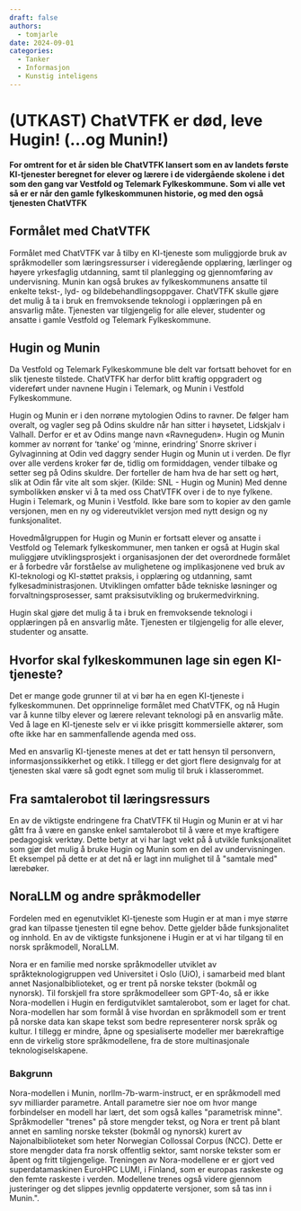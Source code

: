 ```yaml
---
draft: false
authors:
  - tomjarle
date: 2024-09-01
categories:
  - Tanker
  - Informasjon
  - Kunstig inteligens
---
```


# (UTKAST) ChatVTFK er død, leve Hugin! (...og Munin!)

**For omtrent for et år siden ble ChatVTFK lansert som en av landets første KI-tjenester beregnet for elever og lærere i de vidergående skolene i det som den gang var Vestfold og Telemark Fylkeskommune. Som vi alle vet så er er når den gamle fylkeskommunen historie, og med den også tjenesten ChatVTFK**

## Formålet med ChatVTFK

Formålet med ChatVTFK var å tilby en KI-tjeneste som muliggjorde bruk av språkmodeller som læringsressurser i videregående opplæring, lærlinger og høyere yrkesfaglig utdanning, samt til planlegging og gjennomføring av undervisning. Munin kan også brukes av fylkeskommunens ansatte til enkelte tekst-, lyd- og bildebehandlingsoppgaver. ChatVTFK skulle gjøre det mulig å ta i bruk en fremvoksende teknologi i opplæringen på en ansvarlig måte. Tjenesten var tilgjengelig for alle elever, studenter og ansatte i gamle Vestfold og Telemark Fylkeskommune.

## Hugin og Munin
Da Vestfold og Telemark Fylkeskommune ble delt var fortsatt behovet for en slik tjeneste tilstede. ChatVTFK har derfor blitt kraftig oppgradert og videreført under navnene Hugin i Telemark, og Munin i Vestfold Fylkeskommune.

Hugin og Munin er i den norrøne mytologien Odins to ravner. De følger ham overalt, og vagler seg på Odins skuldre når han sitter i høysetet, Lidskjalv i Valhall. Derfor er et av Odins mange navn «Ravneguden». Hugin og Munin kommer av norrønt for ‘tanke’ og ‘minne, erindring’ Snorre skriver i Gylvaginning at Odin ved daggry sender Hugin og Munin ut i verden. De flyr over alle verdens kroker før de, tidlig om formiddagen, vender tilbake og setter seg på Odins skuldre. Der forteller de ham hva de har sett og hørt, slik at Odin får vite alt som skjer. (Kilde: SNL - Hugin og Munin) Med denne symbolikken ønsker vi å ta med oss ChatVTFK over i de to nye fylkene. Hugin i Telemark, og Munin i Vestfold. Ikke bare som to kopier av den gamle versjonen, men en ny og videreutviklet versjon med nytt design og ny funksjonalitet.

Hovedmålgruppen for Hugin og Munin er fortsatt elever og ansatte i Vestfold og Telemark fylkeskommuner, men tanken er også at Hugin skal muliggjøre utviklingsprosjekt i organisasjonen der det overordnede formålet er å forbedre vår forståelse av mulighetene og implikasjonene ved bruk av KI-teknologi og KI-støttet praksis, i opplæring og utdanning, samt fylkesadministrasjonen. Utviklingen omfatter både tekniske løsninger og forvaltningsprosesser, samt praksisutvikling og brukermedvirkning.

Hugin skal gjøre det mulig å ta i bruk en fremvoksende teknologi i opplæringen på en ansvarlig måte. Tjenesten er tilgjengelig for alle elever, studenter og ansatte.

## Hvorfor skal fylkeskommunen lage sin egen KI-tjeneste?
Det er mange gode grunner til at vi bør ha en egen KI-tjeneste i fylkeskommunen. Det opprinnelige formålet med ChatVTFK, og nå Hugin var å kunne tilby elever og lærere relevant teknologi på en ansvarlig måte. Ved å lage en KI-tjeneste selv er vi ikke prisgitt kommersielle aktører, som ofte ikke har en sammenfallende agenda med oss.

Med en ansvarlig KI-tjeneste menes at det er tatt hensyn til personvern, informasjonssikkerhet og etikk. I tillegg er det gjort flere designvalg for at tjenesten skal være så godt egnet som mulig til bruk i klasserommet.

## Fra samtalerobot til læringsressurs
En av de viktigste endringene fra ChatVTFK til Hugin og Munin er at vi har gått fra å være en ganske enkel samtalerobot til å være et mye kraftigere pedagogisk verktøy. Dette betyr at vi har lagt vekt på å utvikle funksjonalitet som gjør det mulig å bruke Hugin og Munin som en del av undervisningen. Et eksempel på dette er at det nå er lagt inn mulighet til å "samtale med" lærebøker.

## NoraLLM og andre språkmodeller
Fordelen med en egenutviklet KI-tjeneste som Hugin er at man i mye større grad kan tilpasse tjenesten til egne behov. Dette gjelder både funksjonalitet og innhold. En av de viktigste funksjonene i Hugin er at vi har tilgang til en norsk språkmodell, NoraLLM.

Nora er en familie med norske språkmodeller utviklet av språkteknologigruppen ved Universitet i Oslo (UiO), i samarbeid med blant annet Nasjonalbiblioteket, og er trent på norske tekster (bokmål og nynorsk). Til forskjell fra store språkmodelleer som GPT-4o, så er ikke Nora-modellen i Hugin en ferdigutviklet samtalerobot, som er laget for chat. Nora-modellen har som formål å vise hvordan en språkmodell som er trent på norske data kan skape tekst som bedre representerer norsk språk og kultur. I tillegg er mindre, åpne og spesialiserte modeller mer bærekraftige enn de virkelig store språkmodellene, fra de store multinasjonale teknologiselskapene.

### Bakgrunn
Nora-modellen i Munin, norllm-7b-warm-instruct, er en språkmodell med syv milliarder parametre. Antall parametre sier noe om hvor mange forbindelser en modell har lært, det som også kalles "parametrisk minne". Språkmodeller "trenes" på store mengder tekst, og Nora er trent på blant annet en samling norske tekster (bokmål og nynorsk) kurert av Najonalbiblioteket som heter Norwegian Collossal Corpus (NCC). Dette er store mengder data fra norsk offentlig sektor, samt norske tekster som er åpent og fritt tilgjengelige. Treningen av Nora-modellene er er gjort ved superdatamaskinen EuroHPC LUMI, i Finland, som er europas raskeste og den femte raskeste i verden. Modellene trenes også videre gjennom justeringer og det slippes jevnlig oppdaterte versjoner, som så tas inn i Munin.".